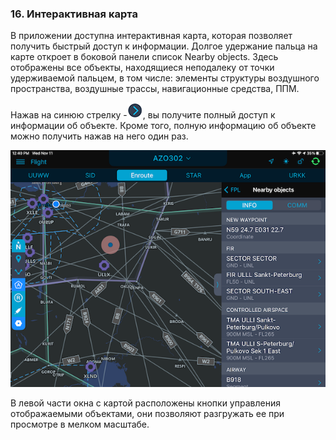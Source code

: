 ### 16. Интерактивная карта

В приложении доступна интерактивная карта, которая позволяет получить быстрый доступ к информации. Долгое удержание пальца на карте откроет в боковой панели список Nearby objects. Здесь отображены все объекты, находящиеся неподалеку от точки удерживаемой пальцем, в том числе: элементы структуры воздушного пространства, воздушные трассы, навигационные средства, ППМ.

Нажав на синюю стрелку -![](../../../images/arrowR-2.png), вы получите полный доступ к информации об объекте. Кроме того, полную информацию об объекте можно получить нажав на него один раз.

![](../../../images/img3201.png)

В левой части окна с картой расположены кнопки управления отображаемыми объектами, они позволяют разгружать ее при просмотре в мелком масштабе.

